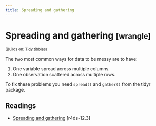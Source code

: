 ```yaml
---
title: Spreading and gathering
---
```


<!-- Generated automatically from spread-gather.yml. Do not edit by hand -->

# Spreading and gathering <small class='wrangle'>[wrangle]</small>
<small>(Builds on: [Tidy tibbles](tidy-tibbles.md))</small>

The two most common ways for data to be messy are to have:

1. One variable spread across multiple columns.
1. One observation scattered across multiple rows.

To fix these problems you need `spread()` and `gather()` from the
tidyr package.

## Readings

  * [Spreading and gathering](http://r4ds.had.co.nz/tidy-data.html#spreading-and-gathering) [r4ds-12.3]


